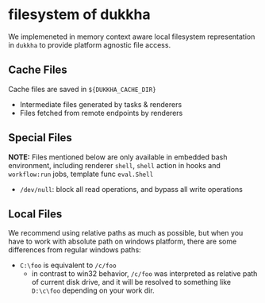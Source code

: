 # filesystem of dukkha

We implemeneted in memory context aware local filesystem representation in `dukkha` to provide platform agnostic file access.

## Cache Files

Cache files are saved in `${DUKKHA_CACHE_DIR}`

- Intermediate files generated by tasks & renderers
- Files fetched from remote endpoints by renderers

## Special Files

__NOTE:__ Files mentioned below are only available in embedded bash environment, including renderer `shell`, `shell` action in hooks and `workflow:run` jobs, template func `eval.Shell`

- `/dev/null`: block all read operations, and bypass all write operations

## Local Files

We recommend using relative paths as much as possible, but when you have to work with absolute path on windows platform, there are some differences from regular windows paths:

- `C:\foo` is equivalent to `/c/foo`
  - in contrast to win32 behavior, `/c/foo` was interpreted as relative path of current disk drive, and it will be resolved to something like `D:\c\foo` depending on your work dir.
